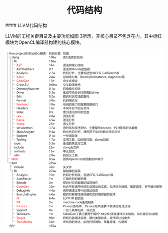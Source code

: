 <h1 align="center">代码结构</h1>
####  LLVM代码结构

LLVM的工程关键目录及主要功能如图 3所示，非核心目录不包含在内，其中标红模块为OpenCL编译器构建的核心模块。

![img](代码结构.assets\clip_image002.png)


